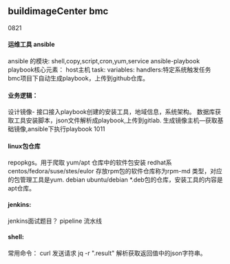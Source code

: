 
## buildimageCenter   bmc 
0821  
#### 运维工具 ansible
ansible 的模块: 
   shell,copy,script,cron,yum,service
ansible-playbook 
   playbook核心元素：
     host主机
     task:
     variables:
     handlers:特定系统触发任务
  bmc项目下自动生成playbook，上传到github仓库。 
#### 业务逻辑：
设计镜像- 接口接入playbook创建的安装工具，地域信息，系统架构。 数据库获取工具安装脚本，json文件解析成playbook,上传到gitlab.
生成镜像主机—获取基础镜像,ansible下执行playbook 
1011

####  linux包仓库 
repopkgs。用于爬取 yum/apt 仓库中的软件包安装
redhat系  centos/fedora/suse/stes/eulor 存放rpm包的软件仓库称为rpm-md 类型，对应的包管理工具是yum.
debian  ubuntu/debian *.deb包的仓库，安装工具的内容是apt仓库。

#### jenkins:
  jenkins面试题目？
  pipeline 流水线
#### shell:
常用命令：
 curl 发送请求
 jq -r ".result" 解析获取返回值中的json字符串。 

